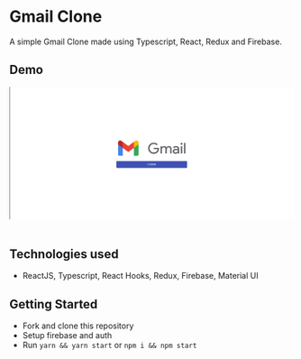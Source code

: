 # Gmail Clone

A simple Gmail Clone made using Typescript, React, Redux and Firebase.

## Demo

![Demo-1](public/images/screenshot.gif)
<br />
<br />

## Technologies used

- ReactJS, Typescript, React Hooks, Redux, Firebase, Material UI

## Getting Started

- Fork and clone this repository
- Setup firebase and auth
- Run `yarn && yarn start` or `npm i && npm start`
